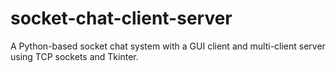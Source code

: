 # socket-chat-client-server
A Python-based socket chat system with a GUI client and multi-client server using TCP sockets and Tkinter.
